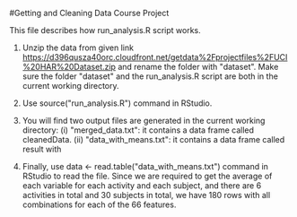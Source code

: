 #Getting and Cleaning Data Course Project

This file describes how run_analysis.R script works.

1. Unzip the data from given link https://d396qusza40orc.cloudfront.net/getdata%2Fprojectfiles%2FUCI%20HAR%20Dataset.zip and rename the folder with "dataset".
Make sure the folder "dataset" and the run_analysis.R script are both in the current working directory.

2. Use source("run_analysis.R") command in RStudio.

3. You will find two output files are generated in the current working directory:
  (i)  "merged_data.txt": it contains a data frame called cleanedData.
  (ii) "data_with_means.txt": it contains a data frame called result with 

4. Finally, use data <- read.table("data_with_means.txt") command in RStudio to read the file. Since we are required to get the average of each variable for each activity and each subject, and there are 6 activities in total and 30 subjects in total, we have 180 rows with all combinations for each of the 66 features.